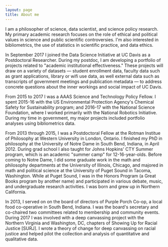 ```yaml
---
layout: page
title: About me
---
```


I am a philosopher of science, data scientist, and science policy research.  My primary academic research focuses on the role of ethical and political values in science and public scientific controversies.  I'm also interested in bibliometrics, the use of statistics in scientific practice, and data ethics.  
		
In September 2017 I joined the Data Science Initiative at UC Davis as a Postdoctoral Researcher.  During my postdoc, I am developing a portfolio of projects related to "academic institutional effectiveness."  These projects will draw on a variety of datasets — student enrollment data, faculty data such as grant applications, library or wifi use data, as well external data such as transcripts of government meetings and publication metadata — to address concrete questions about the inner workings and social impact of UC Davis.  

From 2015 to 2017 I was a AAAS Science and Technology Policy Fellow.  I spent 2015-16 with the US Environmental Protection Agency's Chemical Safety for Sustainability program; and 2016-17 with the National Science Foundation, where I worked primarily with the National Robotics Initiative.  During my time in government, my major projects included portfolio analyses using bibliometrics data. 
		
From 2013 through 2015, I was a Postdoctoral Fellow at the Rotman Institue of Philosophy at Western University in London, Ontario.  I finished my PhD in philosophy at the University of Notre Dame in South Bend, Indiana, in April 2012.  During grad school I also taught for Johns Hopkins' CTY Summer program, which is an academic "summer camp" for 12-16-year-olds.  Before coming to Notre Dame, I did some graduate work in the math and philosophy departments at the University of Illinois, Chicago, and majored in math and political science at the University of Puget Sound in Tacoma, Washington.  While at Puget Sound, I was in the Honors Program (a Great Books program by another name) and participated in various debate, music, and undergraduate research activities.  I was born and grew up in Northern California. 
		
In 2013, I served on on the board of directors of Purple Porch Co-op, a local food co-operative in South Bend, Indiana.  I was the board's secretary and co-chaired two committees related to membership and community events.  During 2017 I was involved with a deep canvassing project with the Northern Virginia and Washington, DC, chapters of Showing Up for Racial Justice [SURJ].  I wrote a theory of change for deep canvassing on racial justice and helped pilot the collection and analysis of quantitative and qualitative data.